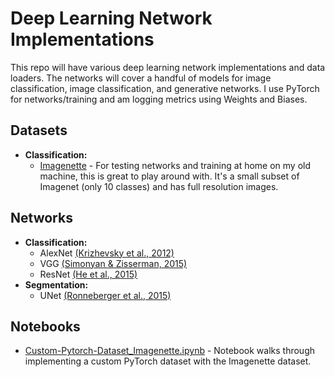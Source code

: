 # Deep Learning Network Implementations
This repo will have various deep learning network implementations and data loaders. The networks will cover a handful of models for image classification, image classification, and generative networks. I use PyTorch for networks/training and am logging metrics using Weights and Biases.  

## Datasets
- **Classification:** 
    - [Imagenette](https://github.com/fastai/imagenette) - For testing networks and training at home on my old machine, this is great to play around with. It's a small subset of Imagenet (only 10 classes) and has full resolution images. 

## Networks
-  **Classification:**
    - AlexNet [(Krizhevsky et al., 2012)](https://proceedings.neurips.cc/paper/2012/file/c399862d3b9d6b76c8436e924a68c45b-Paper.pdf)
    - VGG [(Simonyan & Zisserman, 2015)](https://arxiv.org/abs/1409.1556)
    - ResNet [(He et al., 2015)](https://arxiv.org/abs/1512.03385)
- **Segmentation:**
    - UNet [(Ronneberger et al., 2015)](https://arxiv.org/abs/1505.04597)
## Notebooks
- [Custom-Pytorch-Dataset_Imagenette.ipynb](https://github.com/khajash/dl-networks/blob/main/notebooks/Custom-Pytorch-Dataset_Imagenette.ipynb) - Notebook walks through implementing a custom PyTorch dataset with the Imagenette dataset.